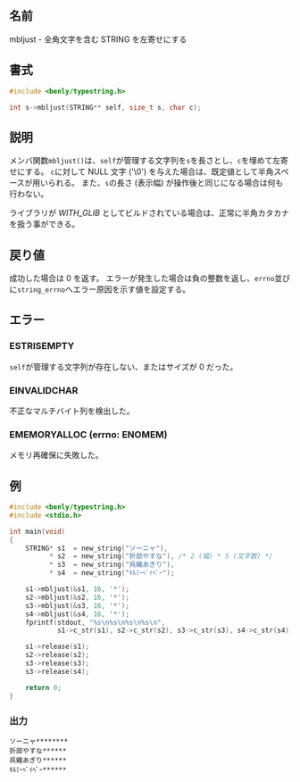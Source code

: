 ## 名前

mbljust - 全角文字を含む STRING を左寄せにする

## 書式

```c
#include <benly/typestring.h>

int s->mbljust(STRING** self, size_t s, char c);
```

## 説明

メンバ関数`mbljust()`は、`self`が管理する文字列を`s`を長さとし、`c`を埋めて左寄せにする。
`c`に対して NULL 文字 ('\0') を与えた場合は、既定値として半角スペースが用いられる。
また、`s`の長さ (表示幅) が操作後と同じになる場合は何も行わない。

ライブラリが *WITH_GLIB* としてビルドされている場合は、正常に半角カタカナを扱う事ができる。

## 戻り値

成功した場合は 0 を返す。
エラーが発生した場合は負の整数を返し、`errno`並びに`string_errno`へエラー原因を示す値を設定する。

## エラー

### ESTRISEMPTY

`self`が管理する文字列が存在しない、またはサイズが 0 だった。

### EINVALIDCHAR

不正なマルチバイト列を検出した。

### EMEMORYALLOC (errno: ENOMEM)

メモリ再確保に失敗した。

## 例

```c
#include <benly/typestring.h>
#include <stdio.h>

int main(void)
{
    STRING* s1  = new_string("ソーニャ"),
          * s2  = new_string("折部やすな"), /* 2 (幅) * 5 (文字数) */
          * s3  = new_string("呉織あぎり"),
          * s4  = new_string("ｷﾙﾐｰﾍﾞｲﾍﾞｰ");

    s1->mbljust(&s1, 16, '*');
    s2->mbljust(&s2, 16, '*');
    s3->mbljust(&s3, 16, '*');
    s4->mbljust(&s4, 16, '*');
    fprintf(stdout, "%s\n%s\n%s\n%s\n",
            s1->c_str(s1), s2->c_str(s2), s3->c_str(s3), s4->c_str(s4));

    s1->release(s1);
    s2->release(s2);
    s3->release(s3);
    s3->release(s4);

    return 0;
}
```

### 出力

```
ソーニャ********
折部やすな******
呉織あぎり******
ｷﾙﾐｰﾍﾞｲﾍﾞｰ******
```
